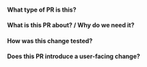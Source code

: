 #### What type of PR is this?

<!--
Add one of the following kinds:
/kind bug
/kind cleanup
/kind documentation
/kind feature
-->

#### What is this PR about? / Why do we need it?

#### How was this change tested?

#### Does this PR introduce a user-facing change?
<!--
If no, just write "NONE" in the release-note block below.
If yes, enter your extended release note in the block below.
-->
```release-note

```